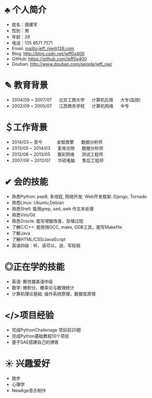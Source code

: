 ♣ 个人简介
========
* 姓名：聂建军
* 性别：男
* 年龄：28
* 电话：135 8571 7571
* Email: <mailto:jeff_nie@126.com>
* Blog: <http://blog.csdn.net/jeff0x400>
* GitHub: <https://github.com/jeff0x400>
* Douban: <http://www.douban.com/people/jeff_nie/>


✎ 教育背景
========     
* 2004/09 ~ 2007/07&nbsp;&nbsp;&nbsp;&nbsp;&nbsp;&nbsp;北京工商大学&nbsp;&nbsp;&nbsp;&nbsp;&nbsp;&nbsp;计算机应用&nbsp;&nbsp;&nbsp;&nbsp;&nbsp;&nbsp;大专(函授)
* 2002/09 ~ 2005/07&nbsp;&nbsp;&nbsp;&nbsp;&nbsp;&nbsp;江西商务学校&nbsp;&nbsp;&nbsp;&nbsp;&nbsp;&nbsp;计算机网络&nbsp;&nbsp;&nbsp;&nbsp;&nbsp;&nbsp;中专

＄工作背景
========
* 2014/03 ~ 至今&nbsp;&nbsp;&nbsp;&nbsp;&nbsp;&nbsp;&nbsp;&nbsp;&nbsp;&nbsp;&nbsp;&nbsp;金智商擎&nbsp;&nbsp;&nbsp;&nbsp;&nbsp;&nbsp;数据分析师
* 2013/05 ~ 2014/03&nbsp;&nbsp;&nbsp;&nbsp;&nbsp;&nbsp;麦肯光明&nbsp;&nbsp;&nbsp;&nbsp;&nbsp;&nbsp;数据分析师
* 2012/08 ~ 2013/05&nbsp;&nbsp;&nbsp;&nbsp;&nbsp;&nbsp;寰彩网络&nbsp;&nbsp;&nbsp;&nbsp;&nbsp;&nbsp;测试工程师
* 2007/06 ~ 2012/07&nbsp;&nbsp;&nbsp;&nbsp;&nbsp;&nbsp;华硕电脑&nbsp;&nbsp;&nbsp;&nbsp;&nbsp;&nbsp;售后工程师



✔ 会的技能
========
* 熟悉Python: pep8, 多线程, 网络开发; Web开发框架: Django, Tornado
* 熟悉Linux: Ubuntu,Debian
* 熟悉Shell: 能用grep, sed, awk 作文本处理
* 熟悉Vim/Git
* 熟悉Oracle: 能写增删改查，存储过程
* 了解C/C++: 能使用GCC, make, GDB工具，能写Makefile
* 了解Java
* 了解HTML/CSS/JavaScript
* 英语四级：听、读可以，说、写较弱

◎正在学的技能
========
* 英语: 赖世雄美语中级
* 数学: 微积分、概率论与数理统计
* 计算机理论基础: 操作系统原理，数据库原理


</>项目经验
========
* 完成PythonChallenage 项目前20题
* 完成Python基础教程10个项目
* 基于SAE搭建自己的博客

☀ 兴趣爱好
=========
* 跑步
* 心理学
* NewAge音乐制作
